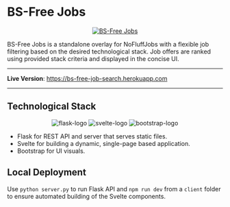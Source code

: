 # BS-Free Jobs

<p align="center">
  <a href="https://bs-free-job-search.herokuapp.com"><img src="https://i.imgur.com/GImlOV2.png" alt="BS-Free Jobs"></a>
</p>

BS-Free Jobs is a standalone overlay for NoFluffJobs with a flexible job filtering based on the desired technological stack. Job offers are ranked using provided stack criteria and displayed in the concise UI.

---

**Live Version**: <a href="https://bs-free-job-search.herokuapp.com" target="_blank">https://bs-free-job-search.herokuapp.com</a>

---

## Technological Stack

<p align="center">
  <img src="https://www.vectorlogo.zone/logos/pocoo_flask/pocoo_flask-icon.svg" alt="flask-logo">
  <img src="https://upload.vectorlogo.zone/logos/sveltetechnology/images/fc06c9b6-d01c-4e1f-82be-557ad5f65d6e.svg" alt="svelte-logo">
  <img src="https://www.vectorlogo.zone/logos/getbootstrap/getbootstrap-icon.svg" alt="bootstrap-logo">
</p>

- Flask for REST API and server that serves static files.
- Svelte for building a dynamic, single-page based application.
- Bootstrap for UI visuals.

## Local Deployment

Use ```python server.py``` to run Flask API and ```npm run dev``` from a ```client``` folder to ensure automated building of the Svelte components.
